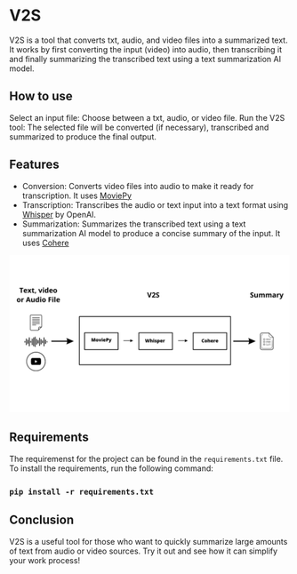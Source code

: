 # V2S

V2S is a tool that converts txt, audio, and video files into a summarized text. It works by first converting the input (video) into audio, then transcribing it and finally summarizing the transcribed text using a text summarization AI model.

## How to use
Select an input file: Choose between a txt, audio, or video file.
Run the V2S tool: The selected file will be converted (if necessary), transcribed and summarized to produce the final output.

## Features
* Conversion: Converts video files into audio to make it ready for transcription. It uses [MoviePy](https://github.com/Zulko/moviepy)
* Transcription: Transcribes the audio or text input into a text format using [Whisper](https://github.com/openai/whisper) by OpenAI.
* Summarization: Summarizes the transcribed text using a text summarization AI model to produce a concise summary of the input. It uses [Cohere](https://cohere.ai/)

![V2S](V2S_image.png)

## Requirements
The requiremenst for the project can be found in the `requirements.txt` file. To install the requirements, run the following command:
### `pip install -r requirements.txt`

## Conclusion
V2S is a useful tool for those who want to quickly summarize large amounts of text from audio or video sources. Try it out and see how it can simplify your work process!